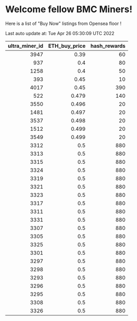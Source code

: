 # Welcome fellow BMC Miners!
Here is a list of "Buy Now" listings from Opensea floor !


Last auto update at: Tue Apr 26 05:30:09 UTC 2022


|   ultra_miner_id |   ETH_buy_price |   hash_rewards |
|-----------------:|----------------:|---------------:|
|             3947 |           0.39  |             60 |
|              937 |           0.4   |             80 |
|             1258 |           0.4   |             50 |
|              393 |           0.45  |             10 |
|             4017 |           0.45  |            390 |
|              522 |           0.479 |            140 |
|             3550 |           0.496 |             20 |
|             1481 |           0.497 |             20 |
|             3537 |           0.498 |             20 |
|             1512 |           0.499 |             20 |
|             3549 |           0.499 |             20 |
|             3312 |           0.5   |            880 |
|             3313 |           0.5   |            880 |
|             3315 |           0.5   |            880 |
|             3324 |           0.5   |            880 |
|             3319 |           0.5   |            880 |
|             3321 |           0.5   |            880 |
|             3323 |           0.5   |            880 |
|             3317 |           0.5   |            880 |
|             3311 |           0.5   |            880 |
|             3331 |           0.5   |            880 |
|             3307 |           0.5   |            880 |
|             3305 |           0.5   |            880 |
|             3325 |           0.5   |            880 |
|             3301 |           0.5   |            880 |
|             3297 |           0.5   |            880 |
|             3298 |           0.5   |            880 |
|             3293 |           0.5   |            880 |
|             3296 |           0.5   |            880 |
|             3295 |           0.5   |            880 |
|             3308 |           0.5   |            880 |
|             3326 |           0.5   |            880 |